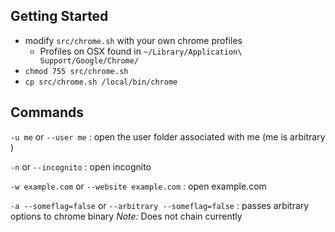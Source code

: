 ## Getting Started
- modify ```src/chrome.sh``` with your own chrome profiles
	 - Profiles on OSX found in ```~/Library/Application\ Support/Google/Chrome/```
- ```chmod 755 src/chrome.sh```
- ```cp src/chrome.sh /local/bin/chrome```

## Commands
```-u me``` or ```--user me``` : open the user folder associated with me (me is arbitrary )

```-n``` or ```--incognito``` : open incognito

```-w example.com``` or ```--website example.com``` : open example.com

```-a --someflag=false``` or ```--arbitrary --someflag=false``` : passes arbitrary options to chrome binary _Note:_ Does not chain currently